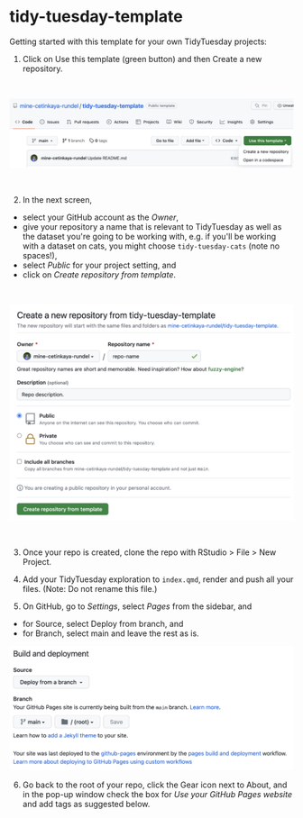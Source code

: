 # tidy-tuesday-template

Getting started with this template for your own TidyTuesday projects:

1. Click on Use this template (green button) and then Create a new repository.

<br>

![Screenshot showing how to use template to create a repo.](images/tt-use-template.png "Use template")

<br>

2. In the next screen,

  - select your GitHub account as the *Owner*,
  - give your repository a name that is relevant to TidyTuesday as well as the dataset you're going to be working with, e.g. if you'll be working with a dataset on cats, you might choose `tidy-tuesday-cats` (note no spaces!),
  - select *Public* for your project setting, and
  - click on *Create repository from template*.

<br>

![Screenshot showing how to create a new repo.](images/tt-create-repo.png "Create repo")

<br>

3. Once your repo is created, clone the repo with RStudio > File > New Project.

4. Add your TidyTuesday exploration to `index.qmd`, render and push all your files. (Note: Do not rename this file.)

5. On GitHub, go to *Settings*, select *Pages* from the sidebar, and

  - for Source, select Deploy from branch, and
  - for Branch, select main and leave the rest as is.

![Screenshot showing how to deploy pages from the main branch.](images/tt-pages.png "Set up GiutHub Pages")

6. Go back to the root of your repo, click the Gear icon next to About, and in the pop-up window check the box for *Use your GitHub Pages website* and add tags as suggested below.
